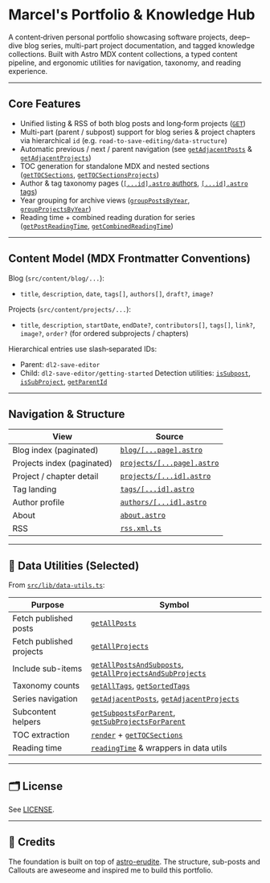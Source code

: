 # Marcel's Portfolio & Knowledge Hub

A content‑driven personal portfolio showcasing software projects, deep–dive blog series, multi-part project documentation, and tagged knowledge collections. Built with Astro MDX content collections, a typed content pipeline, and ergonomic utilities for navigation, taxonomy, and reading experience.

---

## Core Features

- Unified listing & RSS of both blog posts and long‑form projects ([`GET`](src/pages/rss.xml.ts))
- Multi-part (parent / subpost) support for blog series & project chapters via hierarchical `id` (e.g. `road-to-save-editing/data-structure`)
- Automatic previous / next / parent navigation (see [`getAdjacentPosts`](src/lib/data-utils.ts) & [`getAdjacentProjects`](src/lib/data-utils.ts))
- TOC generation for standalone MDX and nested sections ([`getTOCSections`](src/lib/data-utils.ts), [`getTOCSectionsProjects`](src/lib/data-utils.ts))
- Author & tag taxonomy pages ([`[...id].astro` authors](src/pages/authors/%5B...id%5D.astro), [`[...id].astro` tags](src/pages/tags/%5B...id%5D.astro))
- Year grouping for archive views ([`groupPostsByYear`](src/lib/data-utils.ts), [`groupProjectsByYear`](src/lib/data-utils.ts))
- Reading time + combined reading duration for series ([`getPostReadingTime`](src/lib/data-utils.ts), [`getCombinedReadingTime`](src/lib/data-utils.ts))

---

## Content Model (MDX Frontmatter Conventions)

Blog (`src/content/blog/...`):

- `title`, `description`, `date`, `tags[]`, `authors[]`, `draft?`, `image?`

Projects (`src/content/projects/...`):

- `title`, `description`, `startDate`, `endDate?`, `contributors[]`, `tags[]`, `link?`, `image?`, `order?` (for ordered subprojects / chapters)

Hierarchical entries use slash‑separated IDs:

- Parent: `dl2-save-editor`
- Child: `dl2-save-editor/getting-started`
  Detection utilities: [`isSubpost`](src/lib/data-utils.ts), [`isSubProject`](src/lib/data-utils.ts), [`getParentId`](src/lib/data-utils.ts)

---

## Navigation & Structure

| View                       | Source                                                               |
| -------------------------- | -------------------------------------------------------------------- |
| Blog index (paginated)     | [`blog/[...page].astro`](src/pages/blog/%5B...page%5D.astro)         |
| Projects index (paginated) | [`projects/[...page].astro`](src/pages/projects/%5B...page%5D.astro) |
| Project / chapter detail   | [`projects/[...id].astro`](src/pages/projects/%5B...id%5D.astro)     |
| Tag landing                | [`tags/[...id].astro`](src/pages/tags/%5B...id%5D.astro)             |
| Author profile             | [`authors/[...id].astro`](src/pages/authors/%5B...id%5D.astro)       |
| About                      | [`about.astro`](src/pages/about.astro)                               |
| RSS                        | [`rss.xml.ts`](src/pages/rss.xml.ts)                                 |

---

## 🔧 Data Utilities (Selected)

From [`src/lib/data-utils.ts`](src/lib/data-utils.ts):

| Purpose                  | Symbol                                                                                                     |
| ------------------------ | ---------------------------------------------------------------------------------------------------------- |
| Fetch published posts    | [`getAllPosts`](src/lib/data-utils.ts)                                                                     |
| Fetch published projects | [`getAllProjects`](src/lib/data-utils.ts)                                                                  |
| Include sub-items        | [`getAllPostsAndSubposts`](src/lib/data-utils.ts), [`getAllProjectsAndSubProjects`](src/lib/data-utils.ts) |
| Taxonomy counts          | [`getAllTags`](src/lib/data-utils.ts), [`getSortedTags`](src/lib/data-utils.ts)                            |
| Series navigation        | [`getAdjacentPosts`](src/lib/data-utils.ts), [`getAdjacentProjects`](src/lib/data-utils.ts)                |
| Subcontent helpers       | [`getSubpostsForParent`](src/lib/data-utils.ts), [`getSubProjectsForParent`](src/lib/data-utils.ts)        |
| TOC extraction           | [`render`](src/lib/data-utils.ts) + [`getTOCSections`](src/lib/data-utils.ts)                              |
| Reading time             | [`readingTime`](src/lib/utils.ts) & wrappers in data utils                                                 |

---

## 🗂 License

See [LICENSE](LICENSE).

---

## 🙌 Credits

The foundation is built on top of [astro-erudite](https://github.com/jktrn/astro-erudite). The structure, sub-posts and Callouts are aweseome and inspired me to build this portfolio.
